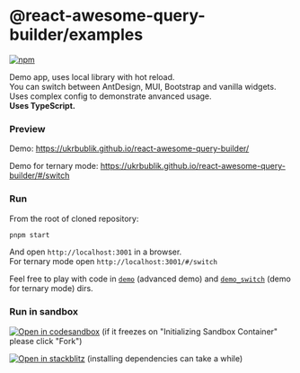# @react-awesome-query-builder/examples

[![npm](https://img.shields.io/npm/v/@react-awesome-query-builder/examples.svg)](https://www.npmjs.com/package/@react-awesome-query-builder/examples)

Demo app, uses local library with hot reload.  
You can switch between AntDesign, MUI, Bootstrap and vanilla widgets.  
Uses complex config to demonstrate anvanced usage.  
**Uses TypeScript.**

### Preview

Demo: https://ukrbublik.github.io/react-awesome-query-builder/

Demo for ternary mode: https://ukrbublik.github.io/react-awesome-query-builder/#/switch

### Run

From the root of cloned repository:
```sh
pnpm start
```

And open `http://localhost:3001` in a browser.  
For ternary mode open `http://localhost:3001/#/switch`  

Feel free to play with code in [`demo`](demo) (advanced demo) and [`demo_switch`](demo_switch) (demo for ternary mode) dirs.  


### Run in sandbox
[![Open in codesandbox](https://codesandbox.io/static/img/play-codesandbox.svg)](https://codesandbox.io/s/github/ukrbublik/react-awesome-query-builder/tree/master/packages/examples?file=/demo/index.tsx)
(if it freezes on "Initializing Sandbox Container" please click "Fork")

[![Open in stackblitz](https://developer.stackblitz.com/img/open_in_stackblitz.svg)](https://stackblitz.com/github/ukrbublik/react-awesome-query-builder/tree/master?file=packages%examples%2Fdemo%2Findex.tsx)
(installing dependencies can take a while)
